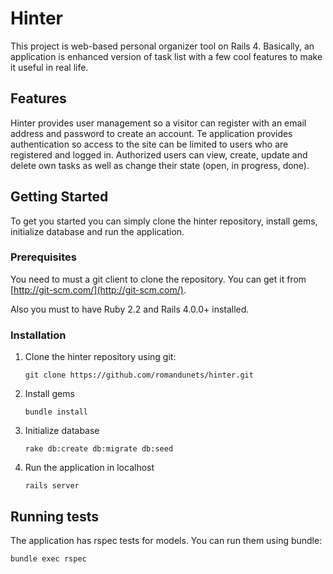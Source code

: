 # Hinter
This project is web-based personal organizer tool on Rails 4. Basically, an application is enhanced version of task list with a few cool features to make it  useful in real life.

## Features
Hinter provides user management so a visitor can register with an email address and password to create an account. Te application provides authentication so access to the site can be limited to users who are registered and logged in. Authorized users can view, create, update and delete own tasks as well as change their state (open, in progress, done).

## Getting Started

To get you started you can simply clone the hinter repository, install gems, initialize database and run the application.

### Prerequisites

You need to must a git client to clone the repository. You can get it from [http://git-scm.com/](http://git-scm.com/).

Also you must to have Ruby 2.2 and Rails 4.0.0+ installed.

### Installation

1. Clone the hinter repository using git:

    ```
    git clone https://github.com/romandunets/hinter.git
    ```

1. Install gems
    ```
    bundle install
    ```

1. Initialize database
    ```
    rake db:create db:migrate db:seed
    ```

1. Run the application in localhost
    ```
    rails server
    ```

## Running tests

The application has rspec tests for models. You can run them using bundle:
```
bundle exec rspec
```
